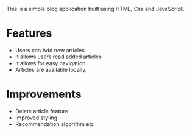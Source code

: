 This is a simple blog application built using HTML, Css and JavaScript.
# Features
- Users can Add new articles
- It allows users read added articles
- It allows for easy navigation
- Articles are available locally.
# Improvements
- Delete article feature
- Improved styling
- Recommendation algorithm etc
